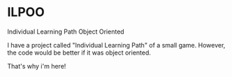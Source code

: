 # ILPOO
Individual Learning Path Object Oriented

I have a project called "Individual Learning Path" of a small game. However, the code would be better if it was object oriented.

That's why i'm here!

